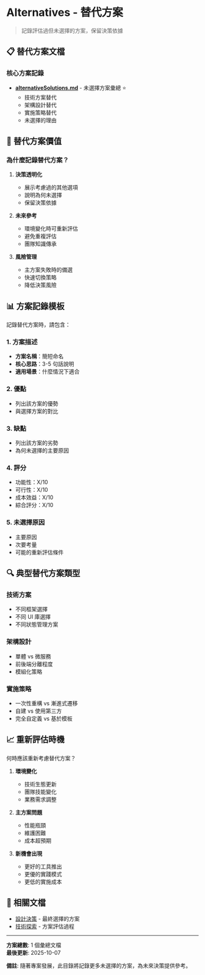 # Alternatives - 替代方案

> 記錄評估過但未選擇的方案，保留決策依據

## 📋 替代方案文檔

### 核心方案記錄
- **[alternativeSolutions.md](alternativeSolutions.md)** - 未選擇方案彙總 ⭐
  - 技術方案替代
  - 架構設計替代
  - 實施策略替代
  - 未選擇的理由

## 🎯 替代方案價值

### 為什麼記錄替代方案？

1. **決策透明化**
   - 展示考慮過的其他選項
   - 說明為何未選擇
   - 保留決策依據

2. **未來參考**
   - 環境變化時可重新評估
   - 避免重複評估
   - 團隊知識傳承

3. **風險管理**
   - 主方案失敗時的備選
   - 快速切換策略
   - 降低決策風險

## 📊 方案記錄模板

記錄替代方案時，請包含：

### 1. 方案描述
- **方案名稱**：簡短命名
- **核心思路**：3-5 句話說明
- **適用場景**：什麼情況下適合

### 2. 優點
- 列出該方案的優勢
- 與選擇方案的對比

### 3. 缺點
- 列出該方案的劣勢
- 為何未選擇的主要原因

### 4. 評分
- 功能性：X/10
- 可行性：X/10
- 成本效益：X/10
- 綜合評分：X/10

### 5. 未選擇原因
- 主要原因
- 次要考量
- 可能的重新評估條件

## 🔍 典型替代方案類型

### 技術方案
- 不同框架選擇
- 不同 UI 庫選擇
- 不同狀態管理方案

### 架構設計
- 單體 vs 微服務
- 前後端分離程度
- 模組化策略

### 實施策略
- 一次性重構 vs 漸進式遷移
- 自建 vs 使用第三方
- 完全自定義 vs 基於模板

## 📈 重新評估時機

何時應該重新考慮替代方案？

1. **環境變化**
   - 技術生態更新
   - 團隊技能變化
   - 業務需求調整

2. **主方案問題**
   - 性能瓶頸
   - 維護困難
   - 成本超預期

3. **新機會出現**
   - 更好的工具推出
   - 更優的實踐模式
   - 更低的實施成本

## 🔗 相關文檔

- [設計決策](../design-decisions/) - 最終選擇的方案
- [技術探索](../exploration/) - 方案評估過程

---

**方案總數**: 1 個彙總文檔  
**最後更新**: 2025-10-07

**備註**: 隨著專案發展，此目錄將記錄更多未選擇的方案，為未來決策提供參考。

